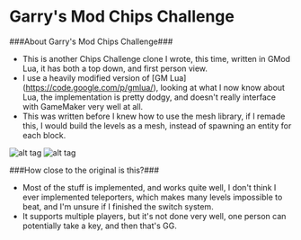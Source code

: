 Garry's Mod Chips Challenge
=====

###About Garry's Mod Chips Challenge###
 - This is another Chips Challenge clone I wrote, this time, written in GMod Lua, it has both a top down, and first person view.
 - I use a heavily modified version of [GM Lua] (https://code.google.com/p/gmlua/), looking at what I now know about Lua, the implementation is pretty dodgy, and doesn't really interface with GameMaker very well at all.
 - This was written before I knew how to use the mesh library, if I remade this, I would build the levels as a mesh, instead of spawning an entity for each block.

![alt tag](http://cloud-4.steampowered.com/ugc/596983562777965438/7DAB3DB8BAAC0FD0A6868FAD31D640732A4593DA/)
![alt tag](http://cloud-3.steampowered.com/ugc/596981956755984435/BF057F240A6612B55301C5BD78DCD6E73ADE730B/)

###How close to the original is this?###
 - Most of the stuff is implemented, and works quite well, I don't think I ever implemented teleporters, which makes many levels impossible to beat, and I'm unsure if I finished the switch system.
 - It supports multiple players, but it's not done very well, one person can potentially take a key, and then that's GG.
